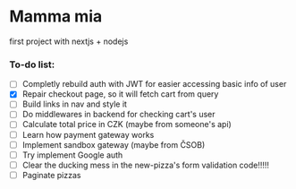 # Mamma mia
first project with nextjs + nodejs

### To-do list:
- [ ] Completly rebuild auth with JWT for easier accessing basic info of user
- [x] Repair checkout page, so it will fetch cart from query
- [ ] Build links in nav and style it
- [ ] Do middlewares in backend for checking cart's user
- [ ] Calculate total price in CZK (maybe from someone's api)
- [ ] Learn how payment gateway works
- [ ] Implement sandbox gateway (maybe from ČSOB)
- [ ] Try implement Google auth
- [ ] Clear the ducking mess in the new-pizza's form validation code!!!!! 
- [ ] Paginate pizzas